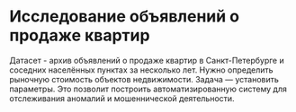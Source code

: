 # Исследование объявлений о продаже квартир
Датасет - архив объявлений о продаже квартир в Санкт-Петербурге и соседних населённых пунктах за несколько лет. Нужно определить рыночную стоимость объектов недвижимости. Задача — установить параметры. Это позволит построить автоматизированную систему для отслеживания аномалий и мошеннической деятельности.